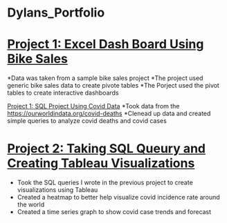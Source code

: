 # Dylans_Portfolio

# [Project 1: Excel Dash Board Using Bike Sales](https://github.com/dchen2000/Dylans_Portfolio/blob/main/Excel%20Project%20Dataset.xlsx)
*Data was taken from a sample bike sales project 
*The project used generic bike sales data to create pivote tables
*The Porject used the pivot tables to create interactive dashboards

 [Project 1: SQL Project Using Covid Data](https://github.com/dchen2000/Dylans_Portfolio/blob/main/Excel%20Project%20Dataset.xlsx)
 *Took data from the https://ourworldindata.org/covid-deaths
 *Clenead up data and created simple queries to analyze covid deaths and covid cases

# [Project 2: Taking SQL Queury and Creating Tableau Visualizations](https://public.tableau.com/app/profile/dylan8279/viz/CovidDashboard_16923203905120/Dashboard1?publish=yes)
* Took the SQL queries I wrote in the previous project to create visualizations using Tableau
* Created a heatmap to better help visualize covid incidence rate around the world
* Created a time series graph to show covid case trends and forecast







